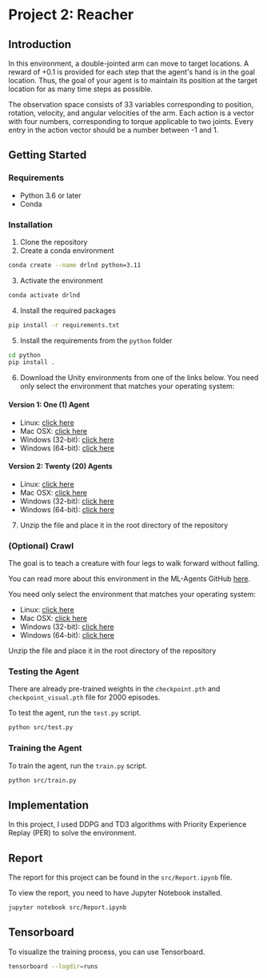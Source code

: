 [//]: # (Image References)

[image1]: https://video.udacity-data.com/topher/2018/June/5b1ea778_reacher/reacher.gif "Trained Agent"

# Project 2: Reacher

## Introduction

In this environment, a double-jointed arm can move to target locations. A reward of +0.1 is provided for each step that the agent's hand is in the goal location. Thus, the goal of your agent is to maintain its position at the target location for as many time steps as possible.

The observation space consists of 33 variables corresponding to position, rotation, velocity, and angular velocities of the arm. Each action is a vector with four numbers, corresponding to torque applicable to two joints. Every entry in the action vector should be a number between -1 and 1.

## Getting Started

### Requirements
- Python 3.6 or later
- Conda

### Installation
1. Clone the repository
2. Create a conda environment
```bash
conda create --name drlnd python=3.11
```
3. Activate the environment
```bash
conda activate drlnd
```
4. Install the required packages
```bash
pip install -r requirements.txt
```
5. Install the requirements from the `python` folder
```bash
cd python
pip install .
```
6. Download the Unity environments from one of the links below. You need only select the environment that matches your operating system:

#### Version 1: One (1) Agent

- Linux: [click here](https://s3-us-west-1.amazonaws.com/udacity-drlnd/P2/Reacher/one_agent/Reacher_Linux.zip)
- Mac OSX: [click here](https://s3-us-west-1.amazonaws.com/udacity-drlnd/P2/Reacher/one_agent/Reacher.app.zip)
- Windows (32-bit): [click here](https://s3-us-west-1.amazonaws.com/udacity-drlnd/P2/Reacher/one_agent/Reacher_Windows_x86.zip)
- Windows (64-bit): [click here](https://s3-us-west-1.amazonaws.com/udacity-drlnd/P2/Reacher/one_agent/Reacher_Windows_x86_64.zip)

#### Version 2: Twenty (20) Agents

- Linux: [click here](https://s3-us-west-1.amazonaws.com/udacity-drlnd/P2/Reacher/Reacher_Linux.zip)
- Mac OSX: [click here](https://s3-us-west-1.amazonaws.com/udacity-drlnd/P2/Reacher/Reacher.app.zip)
- Windows (32-bit): [click here](https://s3-us-west-1.amazonaws.com/udacity-drlnd/P2/Reacher/Reacher_Windows_x86.zip)
- Windows (64-bit): [click here](https://s3-us-west-1.amazonaws.com/udacity-drlnd/P2/Reacher/Reacher_Windows_x86_64.zip)

7. Unzip the file and place it in the root directory of the repository

### (Optional) Crawl

The goal is to teach a creature with four legs to walk forward without falling.

You can read more about this environment in the ML-Agents GitHub [here](https://github.com/Unity-Technologies/ml-agents/blob/master/docs/Learning-Environment-Examples.md#crawler).

You need only select the environment that matches your operating system:

- Linux: [click here](https://s3-us-west-1.amazonaws.com/udacity-drlnd/P2/Crawler/Crawler_Linux.zip)
- Mac OSX: [click here](https://s3-us-west-1.amazonaws.com/udacity-drlnd/P2/Crawler/Crawler.app.zip)
- Windows (32-bit): [click here](https://s3-us-west-1.amazonaws.com/udacity-drlnd/P2/Crawler/Crawler_Windows_x86.zip)
- Windows (64-bit): [click here](https://s3-us-west-1.amazonaws.com/udacity-drlnd/P2/Crawler/Crawler_Windows_x86_64.zip)

Unzip the file and place it in the root directory of the repository

### Testing the Agent

There are already pre-trained weights in the `checkpoint.pth` and `checkpoint_visual.pth` file for 2000 episodes.

To test the agent, run the `test.py` script.

```bash
python src/test.py
```

### Training the Agent

To train the agent, run the `train.py` script.

```bash
python src/train.py
```

## Implementation

In this project, I used DDPG and TD3 algorithms with Priority Experience Replay (PER) to solve the environment.

## Report

The report for this project can be found in the `src/Report.ipynb` file.

To view the report, you need to have Jupyter Notebook installed.

```bash
jupyter notebook src/Report.ipynb
```

## Tensorboard

To visualize the training process, you can use Tensorboard.

```bash
tensorboard --logdir=runs
```
